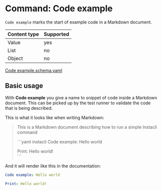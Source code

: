 # Command: Code example

`Code example` marks the start of example code in a Markdown document.

| Content type | Supported |
|--------------|-----------|
| Value        | yes       |
| List         | no        |
| Object       | no        |

[Code example.schema.yaml](schema/Code%20example.schema.yaml)

## Basic usage

With **Code example** you give a name to snippet of code inside a Markdown document. This can be picked up by the test
runner to validate the code that is being described.

This is what it looks like when writing Markdown:

> This is a Markdown document describing how to run a simple Instacli command
>
> \```yaml instacli
> Code example: Hello world
>
> Print: Hello world!  
> \```

And it will render like this in the documentation:

```yaml instacli
Code example: Hello world

Print: Hello world!
```